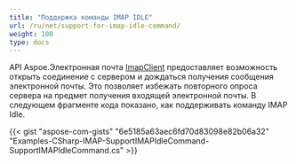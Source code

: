 ```yaml
---
title: "Поддержка команды IMAP IDLE"
url: /ru/net/support-for-imap-idle-command/
weight: 100
type: docs
---
```



API Aspoe.Электронная почта [ImapClient](https://reference.aspose.com/email/net/aspose.email.clients.imap/imapclient/) предоставляет возможность открыть соединение с сервером и дождаться получения сообщения электронной почты. Это позволяет избежать повторного опроса сервера на предмет получения входящей электронной почты. В следующем фрагменте кода показано, как поддерживать команду IMAP Idle.

{{< gist "aspose-com-gists" "6e5185a63aec6fd70d83098e82b06a32" "Examples-CSharp-IMAP-SupportIMAPIdleCommand-SupportIMAPIdleCommand.cs" >}}

